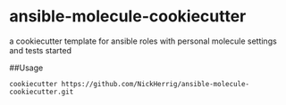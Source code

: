 # ansible-molecule-cookiecutter
a cookiecutter template for ansible roles with personal molecule settings and tests started

##Usage
```shell
cookiecutter https://github.com/NickHerrig/ansible-molecule-cookiecutter.git
```
